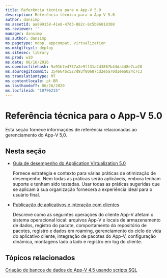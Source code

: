 ```yaml
---
title: Referência técnica para o App-V 5.0
description: Referência técnica para o App-V 5.0
author: dansimp
ms.assetid: aa899158-41e8-47d3-882c-8c5b96018308
ms.reviewer: ''
manager: dansimp
ms.author: dansimp
ms.pagetype: mdop, appcompat, virtualization
ms.mktglfcycl: deploy
ms.sitesec: library
ms.prod: w10
ms.date: 06/16/2016
ms.openlocfilehash: 9a91b7e4737a2e9ff31a2d3867b44da448e7ca28
ms.sourcegitcommit: 354664bc527d93f80687cd2eba70d1eea024c7c3
ms.translationtype: MT
ms.contentlocale: pt-BR
ms.lasthandoff: 06/26/2020
ms.locfileid: "10796215"
---
```

# Referência técnica para o App-V 5.0


Esta seção fornece informações de referência relacionadas ao gerenciamento do App-V 5,0.

## Nesta seção


-   [Guia de desempenho do Application Virtualization 5.0](performance-guidance-for-application-virtualization-50.md)

    Fornece estratégia e contexto para várias práticas de otimização de desempenho. Nem todas as práticas serão aplicáveis, embora tenham suporte e tenham sido testadas. Usar todas as práticas sugeridas que se aplicam à sua organização fornecerá a experiência ideal para o usuário final.

-   [Publicação de aplicativos e interação com clientes](application-publishing-and-client-interaction.md)

    Descreve como as seguintes operações do cliente App-V afetam o sistema operacional local: arquivos App-V e locais de armazenamento de dados, registro do pacote, comportamento do repositório de pacotes, registro e dados em roaming, gerenciamento do ciclo de vida do aplicativo cliente, integração de pacotes do App-V, configuração dinâmica, montagens lado a lado e registro em log do cliente.






## Tópicos relacionados


[Criação de bancos de dados do App-V 4.5 usando scripts SQL](../solutions/creating-app-v-45-databases-using-sql-scripting.md)

 

 





